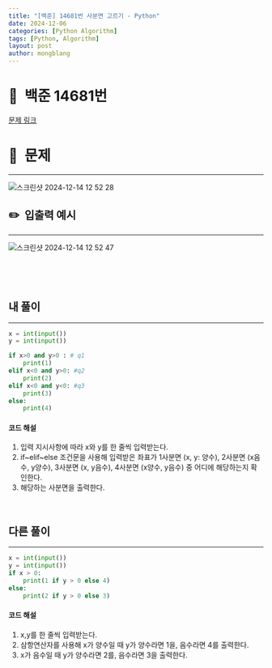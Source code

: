 ```yaml
---
title: "[백준] 14681번 사분면 고르기 - Python"
date: 2024-12-06  
categories: [Python Algorithm]
tags: [Python, Algorithm]
layout: post
author: mongblang
---
```


# 📌&nbsp; **백준 14681번**
[문제 링크](https://www.acmicpc.net/problem/14681)  

# 📝&nbsp; **문제**
---
![스크린샷 2024-12-14 12 52 28](https://github.com/user-attachments/assets/73d5521d-9a00-450c-b7be-d6860bd1c5ba)



## ✏️&nbsp; **입출력 예시**
---
![스크린샷 2024-12-14 12 52 47](https://github.com/user-attachments/assets/1dcb7c28-0b4e-4f32-a2c3-84666d8938e9)



&nbsp;  

&nbsp;   
   


## **내 풀이**  
---  

```python
x = int(input())
y = int(input())

if x>0 and y>0 : # q1
    print(1)
elif x<0 and y>0: #q2
    print(2)
elif x<0 and y<0: #q3
    print(3)
else:
    print(4)
```

#### **코드 해설**
1. 입력 지시사항에 따라 x와 y를 한 줄씩 입력받는다. 
2. if~elif~else 조건문을 사용해 입력받은 좌표가 1사분면 (x, y: 양수), 2사분면 (x음수, y양수), 3사분면 (x, y음수), 4사분면 (x양수, y음수) 중 어디에 해당하는지 확인한다. 
3. 해당하는 사분면을 출력한다. 

&nbsp;   
## **다른 풀이**   
---

```python
x = int(input())
y = int(input())
if x > 0:
    print(1 if y > 0 else 4)
else:
    print(2 if y > 0 else 3)
```
#### **코드 해설**
1. x,y를 한 줄씩 입력받는다. 
2. 삼항연산자를 사용해 x가 양수일 때 y가 양수라면 1을, 음수라면 4를 출력한다.
3. x가 음수일 때 y가 양수라면 2를, 음수라면 3을 출력한다. 


&nbsp;   